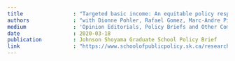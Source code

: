 ```yaml
---
title                : "Targeted basic income: An equitable policy response to COVID-19"
authors              : "with Dionne Pohler, Rafael Gomez, Marc-Andre Pigeon and Murray Fulton"
medium               : 'Opinion Editorials, Policy Briefs and Other Commentary'
date                 : 2020-03-18
publication          : Johnson Shoyama Graduate School Policy Brief
link                 : "https://www.schoolofpublicpolicy.sk.ca/research/publications/policy-brief/targeted-basic-income-an-equitable-policy-response-to-covid-19.php"
---
```

